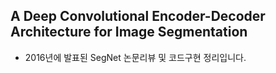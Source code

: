 ## A Deep Convolutional Encoder-Decoder Architecture for Image Segmentation  
- 2016년에 발표된 SegNet 논문리뷰 및 코드구현 정리입니다.
